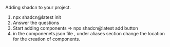 Adding shadcn to your project.

1. npx shadcn@latest init
2. Answer the questions
3. Start adding components => npx shadcn@latest add button
4. in the componenets.json file , under aliases section change the location for the creation of components.
